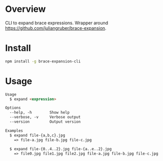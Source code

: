 # Overview

CLI to expand brace expressions. Wrapper around https://github.com/juliangruber/brace-expansion.

# Install

```bash
npm install -g brace-expansion-cli
```

# Usage

```markdown
Usage
  $ expand <expression>

Options
  --help, -h        Show help
  --verbose, -v     Verbose output
  --version         Output version

Examples
  $ expand file-{a,b,c}.jpg
    => file-a.jpg file-b.jpg file-c.jpg
    
  $ expand file-{0..4..2}.jpg file-{a..e..2}.jpg
    => file0.jpg file1.jpg file2.jpg file-a.jpg file-b.jpg file-c.jpg
```
